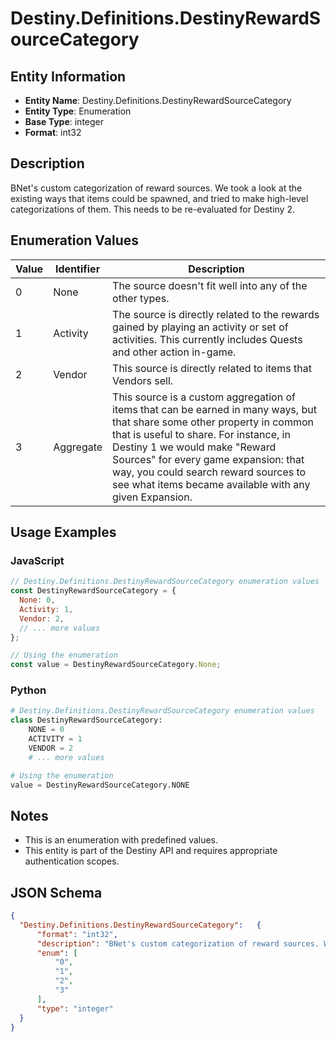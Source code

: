 # Destiny.Definitions.DestinyRewardSourceCategory

## Entity Information
- **Entity Name**: Destiny.Definitions.DestinyRewardSourceCategory
- **Entity Type**: Enumeration
- **Base Type**: integer
- **Format**: int32

## Description
BNet's custom categorization of reward sources. We took a look at the existing ways that items could be spawned, and tried to make high-level categorizations of them. This needs to be re-evaluated for Destiny 2.

## Enumeration Values

| Value | Identifier | Description |
|-------|------------|-------------|
| 0 | None | The source doesn't fit well into any of the other types. |
| 1 | Activity | The source is directly related to the rewards gained by playing an activity or set of activities. This currently includes Quests and other action in-game. |
| 2 | Vendor | This source is directly related to items that Vendors sell. |
| 3 | Aggregate | This source is a custom aggregation of items that can be earned in many ways, but that share some other property in common that is useful to share. For instance, in Destiny 1 we would make "Reward Sources" for every game expansion: that way, you could search reward sources to see what items became available with any given Expansion. |

## Usage Examples

### JavaScript
```javascript
// Destiny.Definitions.DestinyRewardSourceCategory enumeration values
const DestinyRewardSourceCategory = {
  None: 0,
  Activity: 1,
  Vendor: 2,
  // ... more values
};

// Using the enumeration
const value = DestinyRewardSourceCategory.None;
```

### Python
```python
# Destiny.Definitions.DestinyRewardSourceCategory enumeration values
class DestinyRewardSourceCategory:
    NONE = 0
    ACTIVITY = 1
    VENDOR = 2
    # ... more values

# Using the enumeration
value = DestinyRewardSourceCategory.NONE
```

## Notes
- This is an enumeration with predefined values.
- This entity is part of the Destiny API and requires appropriate authentication scopes.

## JSON Schema
```json
{
  "Destiny.Definitions.DestinyRewardSourceCategory":   {
      "format": "int32",
      "description": "BNet's custom categorization of reward sources. We took a look at the existing ways that items could be spawned, and tried to make high-level categorizations of them. This needs to be re-evaluated for Destiny 2.",
      "enum": [
          "0",
          "1",
          "2",
          "3"
      ],
      "type": "integer"
  }
}
```

